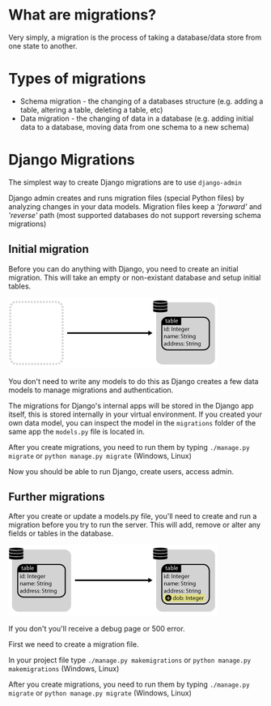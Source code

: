 # What are migrations?
Very simply, a migration is the process of taking a database/data store from one state to another. 

# Types of migrations
- Schema migration - the changing of a databases structure (e.g. adding a table, altering a table, deleting a table, etc)
- Data migration - the changing of data in a database (e.g. adding initial data to a database, moving data from one schema to a new schema)

# Django Migrations
The simplest way to create Django migrations are to use `django-admin`

Django admin creates and runs migration files (special Python files) by analyzing changes in your data models. Migration files keep a _'forward'_ and _'reverse'_ path (most supported databases do not support reversing schema migrations)

## Initial migration
Before you can do anything with Django, you need to create an initial migration. This will take an empty or non-existant database and setup initial tables. 

![Initial Migration](images/migration-empty.png)

You don't need to write any models to do this as Django creates a few data models to manage migrations and authentication. 

The migrations for Django's internal apps will be stored in the Django app itself, this is stored internally in your virtual environment. If you created your own data model, you can inspect the model in the `migrations` folder of the same app the `models.py` file is located in. 

After you create migrations, you need to run them by typing `./manage.py migrate` or `python manage.py migrate` (Windows, Linux)

Now you should be able to run Django, create users, access admin. 

## Further migrations
After you create or update a models.py file, you'll need to create and run a migration before you try to run the server. This will add, remove or alter any fields or tables in the database. 

![Schema Migration](images/migration-schema.png)

If you don't you'll receive a debug page or 500 error. 

First we need to create a migration file. 

In your project file type `./manage.py makemigrations` or `python manage.py makemigrations` (Windows, Linux)

After you create migrations, you need to run them by typing `./manage.py migrate` or `python manage.py migrate` (Windows, Linux)

